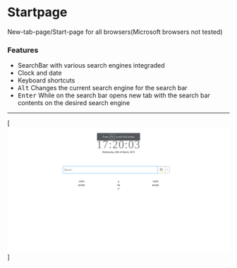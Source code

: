 # Startpage
New-tab-page/Start-page for all browsers(Microsoft browsers not tested)

### Features
 - SearchBar with various search engines integraded
 - Clock and date
 - Keyboard shortcuts
  - <kbd>Alt</kbd> Changes the current search engine for the search bar
  - <kbd>Enter</kbd> While on the search bar opens new tab with the search bar contents on the desired search engine

---
[![StartPage Demo](screenshot.png)]